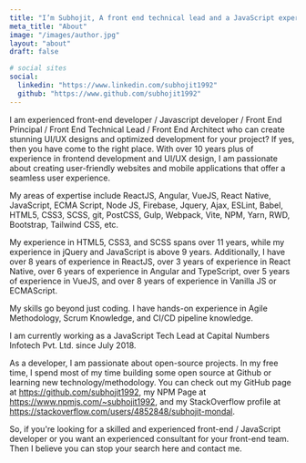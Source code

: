 ```yaml
---
title: "I’m Subhojit, A front end technical lead and a JavaScript expert"
meta_title: "About"
image: "/images/author.jpg"
layout: "about"
draft: false

# social sites
social:
  linkedin: "https://www.linkedin.com/subhojit1992"
  github: "https://www.github.com/subhojit1992"
---
```


I am experienced front-end developer / Javascript developer / Front End Principal / Front End Technical Lead / Front End Architect who can create stunning UI/UX designs and optimized development for your project? If yes, then you have come to the right place. With over 10 years plus of experience in frontend development and UI/UX design, I am passionate about creating user-friendly websites and mobile applications that offer a seamless user experience.

My areas of expertise include ReactJS, Angular, VueJS, React Native, JavaScript, ECMA Script, Node JS, Firebase, Jquery, Ajax, ESLint, Babel, HTML5, CSS3, SCSS, git, PostCSS, Gulp, Webpack, Vite, NPM, Yarn, RWD, Bootstrap, Tailwind CSS, etc. 

My experience in HTML5, CSS3, and SCSS spans over 11 years, while my experience in jQuery and JavaScript is above 9 years. Additionally, I have over 8 years of experience in ReactJS, over 3 years of experience in React Native, over 6 years of experience in Angular and TypeScript, over 5 years of experience in VueJS, and over 8 years of experience in Vanilla JS or ECMAScript.

My skills go beyond just coding. I have hands-on experience in Agile Methodology, Scrum Knowledge, and CI/CD pipeline knowledge. 

I am currently working as a JavaScript Tech Lead at Capital Numbers Infotech Pvt. Ltd. since July 2018.

As a developer, I am passionate about open-source projects. In my free time, I spend most of my time building some open source at Github or learning new technology/methodology. You can check out my GitHub page at https://github.com/subhojit1992, my NPM Page at https://www.npmjs.com/~subhojit1992, and my StackOverflow profile at https://stackoverflow.com/users/4852848/subhojit-mondal.

So, if you're looking for a skilled and experienced front-end / JavaScript developer or you want an experienced consultant for your front-end team. Then I believe you can stop your search here and contact me.
